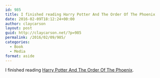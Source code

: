 ```yaml
---
id: 985
title: I finished reading Harry Potter And The Order Of The Phoenix
date: 2016-02-09T18:12:24+00:00
author: claycarson
layout: post
guid: http://claycarson.net/?p=985
permalink: /2016/02/09/985/
categories:
  - Book
  - Media
format: aside
---
```

I finished reading [Harry Potter And The Order Of The Phoenix](http://amazon.com/exec/obidos/ASIN/0439358078/claycarson0c-20).<!--more-->